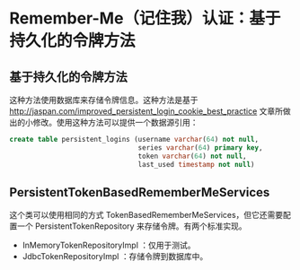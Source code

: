 # Remember-Me（记住我）认证：基于持久化的令牌方法
 

## 基于持久化的令牌方法

这种方法使用数据库来存储令牌信息。这种方法是基于 <http://jaspan.com/improved_persistent_login_cookie_best_practice> 文章所做出的小修改。使用这种方法可以提供一个数据源引用：
 
```sql
create table persistent_logins (username varchar(64) not null,
								series varchar(64) primary key,
								token varchar(64) not null,
								last_used timestamp not null)
```



## PersistentTokenBasedRememberMeServices

这个类可以使用相同的方式 TokenBasedRememberMeServices，但它还需要配置一个 PersistentTokenRepository 来存储令牌。有两个标准实现。

* InMemoryTokenRepositoryImpl ：仅用于测试。
* JdbcTokenRepositoryImpl ：存储令牌到数据库中。


